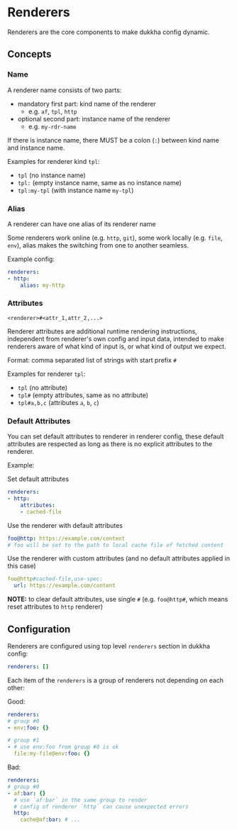 # Renderers

Renderers are the core components to make dukkha config dynamic.

## Concepts

### Name

A renderer name consists of two parts:

- mandatory first part: kind name of the renderer
  - e.g. `af`, `tpl`, `http`
- optional second part: instance name of the renderer
  - e.g. `my-rdr-name`

If there is instance name, there MUST be a colon (`:`) between kind name and instance name.

Examples for renderer kind `tpl`:

- `tpl` (no instance name)
- `tpl:` (empty instance name, same as no instance name)
- `tpl:my-tpl` (with instance name `my-tpl`)

### Alias

A renderer can have one alias of its renderer name

Some renderers work online (e.g. `http`, `git`), some work locally (e.g. `file`, `env`), alias makes the switching from one to another seamless.

Example config:

```yaml
renderers:
- http:
    alias: my-http
```

### Attributes

`<renderer>#<attr_1,attr_2,...>`

Renderer attributes are additional runtime rendering instructions, independent from renderer's own config and input data, intended to make renderers aware of what kind of input is, or what kind of output we expect.

Format: comma separated list of strings with start prefix `#`

Examples for renderer `tpl`:

- `tpl` (no attribute)
- `tpl#` (empty attributes, same as no attribute)
- `tpl#a,b,c` (attributes `a`, `b`, `c`)

### Default Attributes

You can set default attributes to renderer in renderer config, these default attributes are respected as long as there is no explicit attributes to the renderer.

Example:

Set default attributes

```yaml
renderers:
- http:
    attributes:
    - cached-file
```

Use the renderer with default attributes

```yaml
foo@http: https://example.com/content
# foo will be set to the path to local cache file of fetched content
```

Use the renderer with custom attributes (and no default attributes applied in this case)

```yaml
foo@http#cached-file,use-spec:
  url: https://example.com/content
```

__NOTE:__ to clear default attributes, use single `#` (e.g. `foo@http#`, which means reset attributes to `http` renderer)

## Configuration

Renderers are configured using top level `renderers` section in dukkha config:

```yaml
renderers: []
```

Each item of the `renderers` is a group of renderers not depending on each other:

Good:

```yaml
renderers:
# group #0
- env:foo: {}

# group #1
- # use env:foo from group #0 is ok
  file:my-file@env:foo: {}
```

Bad:

```yaml
renderers:
# group #0
- af:bar: {}
  # use `af:bar` in the same group to render
  # config of renderer `http` can cause unexpected errors
  http:
    cache@af:bar: # ...
```
